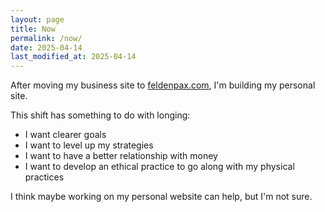 ```yaml
---
layout: page
title: Now
permalink: /now/
date: 2025-04-14
last_modified_at: 2025-04-14
---
```

After moving my business site to [feldenpax.com](https://feldenpax.com), I'm building my personal site. 

This shift has something to do with longing:
- I want clearer goals
- I want to level up my strategies
- I want to have a better relationship with money
- I want to develop an ethical practice to go along with my physical practices

I think maybe working on my personal website can help, but I'm not sure.
